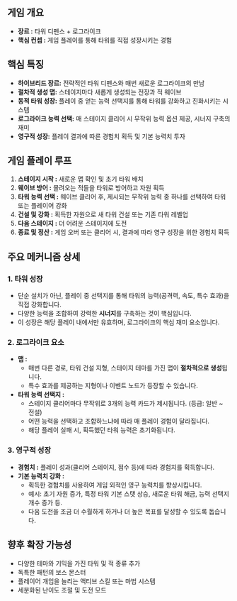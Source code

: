 ##  게임 개요

*   **장르 :** 타워 디펜스 + 로그라이크 
*   **핵심 컨셉 :** 게임 플레이를 통해 타워를 직접 성장시키는 경험

##  핵심 특징

*   **하이브리드 장르:** 전략적인 타워 디펜스와 매번 새로운 로그라이크의 만남
*   **절차적 생성 맵:** 스테이지마다 새롭게 생성되는 전장과 적 웨이브
*   **동적 타워 성장:** 플레이 중 얻는 능력 선택지를 통해 타워를 강화하고 진화시키는 시스템
*   **로그라이크 능력 선택:** 매 스테이지 클리어 시 무작위 능력 옵션 제공, 시너지 구축의 재미
*   **영구적 성장:** 플레이 결과에 따른 경험치 획득 및 기본 능력치 투자

##  게임 플레이 루프

1.  **스테이지 시작 :** 새로운 맵 확인 및 초기 타워 배치
2.  **웨이브 방어 :** 몰려오는 적들을 타워로 방어하고 자원 획득
3.  **타워 능력 선택 :** 웨이브 클리어 후, 제시되는 무작위 능력 중 하나를 선택하여 타워 또는 플레이어 강화
4.  **건설 및 강화 :** 획득한 자원으로 새 타워 건설 또는 기존 타워 레벨업
5.  **다음 스테이지 :** 더 어려운 스테이지에 도전
6.  **종료 및 정산 :** 게임 오버 또는 클리어 시, 결과에 따라 영구 성장을 위한 경험치 획득

##  주요 메커니즘 상세 

### 1. 타워 성장 

*   단순 설치가 아닌, 플레이 중 선택지를 통해 타워의 능력(공격력, 속도, 특수 효과)을 직접 강화합니다.
*   다양한 능력을 조합하여 강력한 **시너지**를 구축하는 것이 핵심입니다.
*   이 성장은 해당 플레이 내에서만 유효하며, 로그라이크의 핵심 재미 요소입니다.

### 2. 로그라이크 요소

*   **맵 :**
    *   매번 다른 경로, 타워 건설 지형, 스테이지 테마를 가진 맵이 **절차적으로 생성**됩니다.
    *   특수 효과를 제공하는 지형이나 이벤트 노드가 등장할 수 있습니다.
*   **타워 능력 선택지 :**
    *   스테이지 클리어마다 무작위로 3개의 능력 카드가 제시됩니다. (등급: 일반 ~ 전설)
    *   어떤 능력을 선택하고 조합하느냐에 따라 매 플레이 경험이 달라집니다.
    *   해당 플레이 실패 시, 획득했던 타워 능력은 초기화됩니다.

### 3. 영구적 성장

*   **경험치 :** 플레이 성과(클리어 스테이지, 점수 등)에 따라 경험치를 획득합니다.
*   **기본 능력치 강화 :**
    *   획득한 경험치를 사용하여 게임 외적인 영구 능력치를 향상시킵니다.
    *   예시: 초기 자원 증가, 특정 타워 기본 스탯 상승, 새로운 타워 해금, 능력 선택지 개수 증가 등.
    *   다음 도전을 조금 더 수월하게 하거나 더 높은 목표를 달성할 수 있도록 돕습니다.

##  향후 확장 가능성 

*   다양한 테마와 기믹을 가진 타워 및 적 종류 추가
*   독특한 패턴의 보스 몬스터
*   플레이어 개입을 늘리는 액티브 스킬 또는 마법 시스템
*   세분화된 난이도 조절 및 도전 모드
